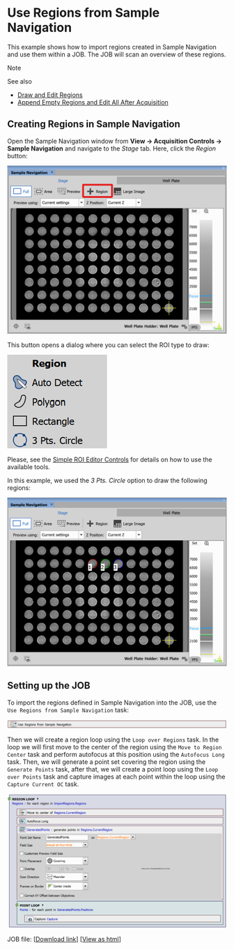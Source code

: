 # Use Regions from Sample Navigation

This example shows how to import regions created in Sample Navigation and use them within a JOB. The JOB will scan an overview of these regions.

> [!NOTE]
> See also 
> - [Draw and Edit Regions](../39-Draw_regions/README.md)
> - [Append Empty Regions and Edit All After Acquisition](../40-Append_empty_regions/README.md)

## Creating Regions in Sample Navigation

Open the Sample Navigation window from **View → Acquisition Controls → Sample Navigation** and navigate to the *Stage* tab. Here, click the *Region* button:

![Sample Nav Window - Region Button](../41-Use_regions_from_sample_nav/images/sample_nav_regions_button.png)

This button opens a dialog where you can select the ROI type to draw:

![Region Button - Selection](../41-Use_regions_from_sample_nav/images/region_dialog.png)

Please, see the [Simple ROI Editor Controls](../39-Draw_regions/README.md#simple-roi-editor-controls) for details on how to use the available tools.

In this example, we used the *3 Pts. Circle* option to draw the following regions:

![Sample Nav Window - Regions](../41-Use_regions_from_sample_nav/images/sample_nav_regions.png)

## Setting up the JOB

To import the regions defined in Sample Navigation into the JOB, use the `Use Regions from Sample Navigation` task:

![Use Regions Task](../41-Use_regions_from_sample_nav/images/use_regions_task.png)


Then we will create a region loop using the `Loop over Regions` task. In the loop we will first move to the center of the region using the `Move to Region Center` task and perform autofocus at this position using the `Autofocus Long` task. Then, we will generate a point set covering the region using the `Generate Points` task, after that, we will create a point loop using the `Loop over Points` task and capture images at each point within the loop using the `Capture Current OC` task.


![Region Loop](../41-Use_regions_from_sample_nav/images/region_loop_whole.png)



JOB file: [[Download link](https://laboratory-imaging.github.io/JOBS-examples/NIS_v6.10/41-Use_regions_from_sample_nav/41-UseRegionsFromSampleNav.bin)] [[View as html](https://laboratory-imaging.github.io/JOBS-examples/NIS_v6.10/41-Use_regions_from_sample_nav/41-UseRegionsFromSampleNav.html)]